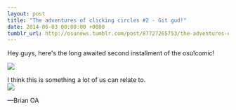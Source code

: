 ```yaml
---
layout: post
title: "The adventures of clicking circles #2 - Git gud!"
date: 2014-06-03 00:00:00 +0000
tumblr_url: http://osunews.tumblr.com/post/87727265753/the-adventures-of-clicking-circles-2-git-gud
---
```


Hey guys, here's the long awaited second installment of the osu!comic!

![](https://osu.ppy.sh/images/headers/news-show-default.jpg)

I think this is something a lot of us can relate to.  
![](/wiki/shared/news/2014-06-03-the-adventures-of-clicking-circles-2-git-gud/tumblr_inline_n6m0zpetl21s6rj41.jpg)

—Brian OA
